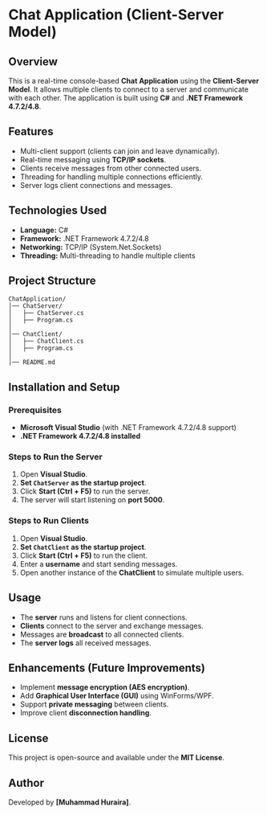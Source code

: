 # Chat Application (Client-Server Model)

## Overview
This is a real-time console-based **Chat Application** using the **Client-Server Model**. It allows multiple clients to connect to a server and communicate with each other. The application is built using **C#** and **.NET Framework 4.7.2/4.8**.

## Features
- Multi-client support (clients can join and leave dynamically).
- Real-time messaging using **TCP/IP sockets**.
- Clients receive messages from other connected users.
- Threading for handling multiple connections efficiently.
- Server logs client connections and messages.

## Technologies Used
- **Language:** C#
- **Framework:** .NET Framework 4.7.2/4.8
- **Networking:** TCP/IP (System.Net.Sockets)
- **Threading:** Multi-threading to handle multiple clients

## Project Structure
```
ChatApplication/
│── ChatServer/
│   ├── ChatServer.cs
│   ├── Program.cs
│
│── ChatClient/
│   ├── ChatClient.cs
│   ├── Program.cs
│
│── README.md
```

## Installation and Setup
### Prerequisites
- **Microsoft Visual Studio** (with .NET Framework 4.7.2/4.8 support)
- **.NET Framework 4.7.2/4.8 installed**

### Steps to Run the Server
1. Open **Visual Studio**.
2. **Set `ChatServer` as the startup project**.
3. Click **Start (Ctrl + F5)** to run the server.
4. The server will start listening on **port 5000**.

### Steps to Run Clients
1. Open **Visual Studio**.
2. **Set `ChatClient` as the startup project**.
3. Click **Start (Ctrl + F5)** to run the client.
4. Enter a **username** and start sending messages.
5. Open another instance of the **ChatClient** to simulate multiple users.

## Usage
- The **server** runs and listens for client connections.
- **Clients** connect to the server and exchange messages.
- Messages are **broadcast** to all connected clients.
- The **server logs** all received messages.

## Enhancements (Future Improvements)
- Implement **message encryption (AES encryption)**.
- Add **Graphical User Interface (GUI)** using WinForms/WPF.
- Support **private messaging** between clients.
- Improve client **disconnection handling**.

## License
This project is open-source and available under the **MIT License**.

## Author
Developed by **[Muhammad Huraira]**.

